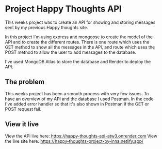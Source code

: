 # Project Happy Thoughts API

This weeks project was to create an API for showing and storing messages sent by my previous Happy thoughts site.

In this project I'm using express and mongoose to create the model of the API and to create the different routes. There is one route which uses the GET method to show all the messages in the API, and route which uses the POST method to allow the user to add messages to the database.

I've used MongoDB Atlas to store the database and Render to deploy the API.

## The problem

This weeks project has been a smooth process with very few issues. To have an overview of my API and the database I used Postman. In the code I've added error handler so that it's also shown in Postman if the GET or POST request fail.

## View it live

View the API live here: https://happy-thoughts-api-atw3.onrender.com
View the live site here: https://happy-thoughts-project-by-inna.netlify.app/
